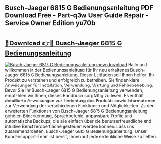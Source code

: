 ## Busch-Jaeger 6815 G Bedienungsanleitung PDF Download Free - Part-q3w User Guide Repair - Service Owner Edition yu70b

# <h2><a href="http://df541s2.blite.top/?on=Busch-Jaeger+6815+G+Bedienungsanleitung">🔗Download 👉🔴 Busch-Jaeger 6815 G Bedienungsanleitung</a></h2>

[![Busch-Jaeger 6815 G Bedienungsanleitung new download](https://i.imgur.com/lujVjoI.png)](http://df541s2.blite.top/?on=Busch-Jaeger+6815+G+Bedienungsanleitung)
Hallo und willkommen in der Bedienungsanleitung für Ihr neu erhaltenes Busch-Jaeger 6815 G Bedienungsanleitung. Dieser Leitfaden soll Ihnen helfen, Ihr Produkt zu verstehen und erfolgreich zu betreiben. Sie finden klare Anweisungen für Installation, Verwendung, Wartung und Fehlerbehebung. Bevor Sie Ihr Busch-Jaeger 6815 G Bedienungsanleitung verwenden, empfehlen wir Ihnen, dieses Handbuch sorgfältig zu lesen. Es enthält detaillierte Anweisungen zur Einrichtung des Produkts sowie Informationen zur Verwendung der verschiedenen Funktionen und Möglichkeiten. Zu den erweiterten Funktionen von Busch-Jaeger 6815 G Bedienungsanleitung gehören Bilderkennung, Sprachbefehle, anpassbare Profile und automatische Backups, die alle einfach über die benutzerfreundliche und intuitive Benutzeroberfläche gesteuert werden können. Lass uns zusammenarbeiten, Busch-Jaeger 6815 G Bedienungsanleitung. Unser Kundensupport-Team ist bereit, Ihnen auf jede erdenkliche Weise zu helfen.
